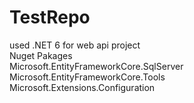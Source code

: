 # TestRepo<br>

 used .NET 6 for web api project <br>
 Nuget Pakages<br>
   Microsoft.EntityFrameworkCore.SqlServer <br>
   Microsoft.EntityFrameworkCore.Tools <br>
   Microsoft.Extensions.Configuration <br>

 
